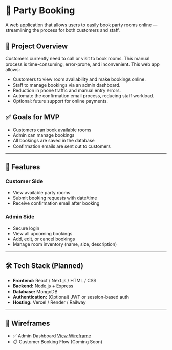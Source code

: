 # 🎉 Party Booking

A web application that allows users to easily book party rooms online — streamlining the process for both customers and staff.

## 🚀 Project Overview

Customers currently need to call or visit to book rooms. This manual process is time-consuming, error-prone, and inconvenient. This web app allows:

- Customers to view room availability and make bookings online.
- Staff to manage bookings via an admin dashboard.
- Reduction in phone traffic and manual entry errors.
- Automate the confirmation email process, reducing staff workload.
- Optional: future support for online payments.

## ✅ Goals for MVP

- Customers can book available rooms
- Admin can manage bookings
- All bookings are saved in the database
- Confirmation emails are sent out to customers

---

## 📌 Features

### Customer Side
- View available party rooms
- Submit booking requests with date/time
- Receive confirmation email after booking

### Admin Side
- Secure login
- View all upcoming bookings
- Add, edit, or cancel bookings
- Manage room inventory (name, size, description)

---

## 🛠️ Tech Stack (Planned)

- **Frontend:** React / Next.js / HTML / CSS
- **Backend:** Node.js + Express
- **Database:** MongoDB
- **Authentication:** (Optional) JWT or session-based auth
- **Hosting:** Vercel / Render / Railway

---

## 📐 Wireframes

- ✅ Admin Dashboard [View Wireframe](https://balsamiq.cloud/sm412ao/pe2fwn8/r2278)
- 📋 Customer Booking Flow (Coming Soon)

